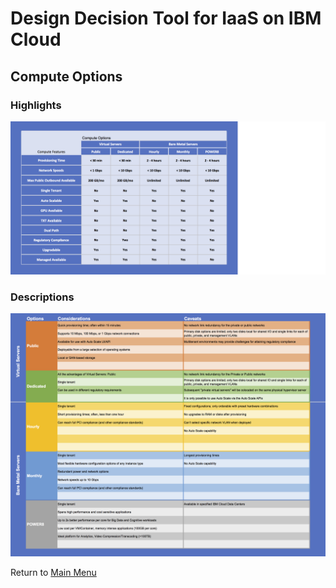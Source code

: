 # Design Decision Tool for IaaS on IBM Cloud

## Compute Options

### Highlights
![Bullet Format](/images/express_tool_compute.png)

### Descriptions
![Descriptive Format](/images/rainbow_tool_compute.png)

Return to [Main Menu](README.md)
